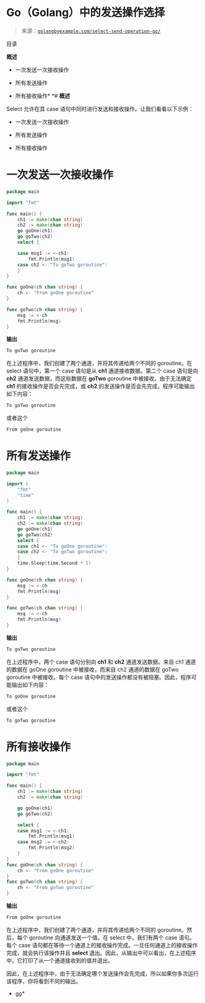 <!--yml

分类：未分类

日期：2024-10-13 06:23:38

-->

# Go（Golang）中的发送操作选择

> 来源：[`golangbyexample.com/select-send-operation-go/`](https://golangbyexample.com/select-send-operation-go/)

目录

**概述**

+   一次发送一次接收操作

+   所有发送操作

+   所有接收操作*  *# **概述**

Select 允许在其 case 语句中同时进行发送和接收操作。让我们看看以下示例：

+   一次发送一次接收操作

+   所有发送操作

+   所有接收操作

# **一次发送一次接收操作**

```go
package main

import "fmt"

func main() {
    ch1 := make(chan string)
    ch2 := make(chan string)
    go goOne(ch1)
    go goTwo(ch2)
    select {

    case msg1 := <-ch1:
        fmt.Println(msg1)
    case ch2 <- "To goTwo goroutine":
    }
}

func goOne(ch chan string) {
    ch <- "From goOne goroutine"
}

func goTwo(ch chan string) {
    msg := <-ch
    fmt.Println(msg)
}
```

**输出**

```go
To goTwo goroutine
```

在上述程序中，我们创建了两个通道，并将其传递给两个不同的 goroutine。在 select 语句中，第一个 case 语句是从 **ch1** 通道接收数据。第二个 case 语句是向 **ch2** 通道发送数据，而这些数据在 **goTwo** goroutine 中被接收。由于无法确定 **ch1** 的接收操作是否会先完成，或 **ch2** 的发送操作是否会先完成，程序可能输出如下内容：

```go
To goTwo goroutine
```

或者这个

```go
From goOne goroutine
```

# **所有发送操作**

```go
package main

import (
    "fmt"
    "time"
)

func main() {
    ch1 := make(chan string)
    ch2 := make(chan string)
    go goOne(ch1)
    go goTwo(ch2)
    select {
    case ch1 <- "To goOne goroutine":
    case ch2 <- "To goTwo goroutine":
    }
    time.Sleep(time.Second * 1)
}

func goOne(ch chan string) {
    msg := <-ch
    fmt.Println(msg)
}    

func goTwo(ch chan string) {
    msg := <-ch
    fmt.Println(msg)
}
```

**输出**

```go
To goTwo goroutine
```

在上述程序中，两个 case 语句分别向 **ch1** 和 **ch2** 通道发送数据。来自 ch1 通道的数据在 goOne goroutine 中被接收，而来自 ch2 通道的数据在 goTwo goroutine 中被接收。每个 case 语句中的发送操作都没有被阻塞。因此，程序可能输出如下内容：

```go
To goOne goroutine
```

或者这个

```go
To goTwo goroutine
```

# **所有接收操作**

```go
package main

import "fmt"

func main() {
    ch1 := make(chan string)
    ch2 := make(chan string)

    go goOne(ch1)
    go goTwo(ch2)

    select {
    case msg1 := <-ch1:
        fmt.Println(msg1)
    case msg2 := <-ch2:
        fmt.Println(msg2)
    }
}
func goOne(ch chan string) {
    ch <- "From goOne goroutine"
}
func goTwo(ch chan string) {
    ch <- "From goTwo goroutine"
}
```

**输出**

```go
From goOne goroutine
```

在上述程序中，我们创建了两个通道，并将其传递给两个不同的 goroutine。然后，每个 goroutine 向通道发送一个值。在 select 中，我们有两个 case 语句。每个 case 语句都在等待一个通道上的接收操作完成。一旦任何通道上的接收操作完成，就会执行该操作并且 **select** 退出。因此，从输出中可以看出，在上述程序中，它打印了从一个通道接收到的值并退出。

因此，在上述程序中，由于无法确定哪个发送操作会先完成，所以如果你多次运行该程序，你将看到不同的输出。

+   [go](https://golangbyexample.com/tag/go/)*
